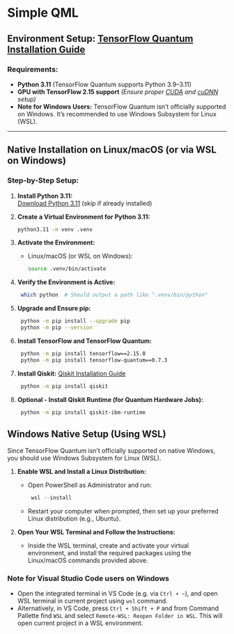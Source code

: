 # Simple QML

## Environment Setup: [TensorFlow Quantum Installation Guide](https://www.tensorflow.org/quantum/install)

### Requirements:
- **Python 3.11** (TensorFlow Quantum supports Python 3.9–3.11)
- **GPU with TensorFlow 2.15 support** *(Ensure proper [CUDA](https://docs.nvidia.com/cuda/cuda-installation-guide-linux/index.html) and [cuDNN](https://developer.nvidia.com/cudnn) setup)*
- **Note for Windows Users:** TensorFlow Quantum isn’t officially supported on Windows. It’s recommended to use Windows Subsystem for Linux (WSL).

---

## Native Installation on Linux/macOS (or via WSL on Windows)

### Step-by-Step Setup:

1. **Install Python 3.11:**  
   [Download Python 3.11](https://www.python.org/downloads/release/python-31111/) (skip if already installed)

2. **Create a Virtual Environment for Python 3.11:**

   ```bash
   python3.11 -m venv .venv
   ```

3. **Activate the Environment:**
   - Linux/macOS (or WSL on Windows):

       ```bash
       source .venv/bin/activate
       ```

4. **Verify the Environment is Active:**

   ```bash
    which python  # Should output a path like ".venv/bin/python"
   ```

5. **Upgrade and Ensure pip:**

   ```bash
    python -m pip install --upgrade pip
    python -m pip --version
   ```

6. **Install TensorFlow and TensorFlow Quantum:**

   ```bash
    python -m pip install tensorflow==2.15.0
    python -m pip install tensorflow-quantum==0.7.3
   ```

7. **Install Qiskit:**
    [Qiskit Installation Guide](https://docs.quantum.ibm.com/guides/install-qiskit)

   ```bash
    python -m pip install qiskit
   ```

8. **Optional - Install Qiskit Runtime (for Quantum Hardware Jobs):**

   ```bash
    python -m pip install qiskit-ibm-runtime
   ```

## Windows Native Setup (Using WSL)

Since TensorFlow Quantum isn’t officially supported on native Windows, you should use Windows Subsystem for Linux (WSL).

1. **Enable WSL and Install a Linux Distribution:**
   - Open PowerShell as Administrator and run:

       ```powershell
        wsl --install
       ```

   - Restart your computer when prompted, then set up your preferred Linux distribution (e.g., Ubuntu).

2. **Open Your WSL Terminal and Follow the Instructions:**
    - Inside the WSL terminal, create and activate your virtual environment, and install the required packages using the Linux/macOS commands provided above.

### Note for Visual Studio Code users on Windows

- Open the integrated terminal in VS Code (e.g. via `Ctrl + ~`), and open WSL terminal in current project using `wsl` command.
- Alternatively, in VS Code, press `Ctrl + Shift + P` and from Command Pallette find `WSL` and select `Remote-WSL: Reopen Folder in WSL`. This will open current project in a WSL environment.
